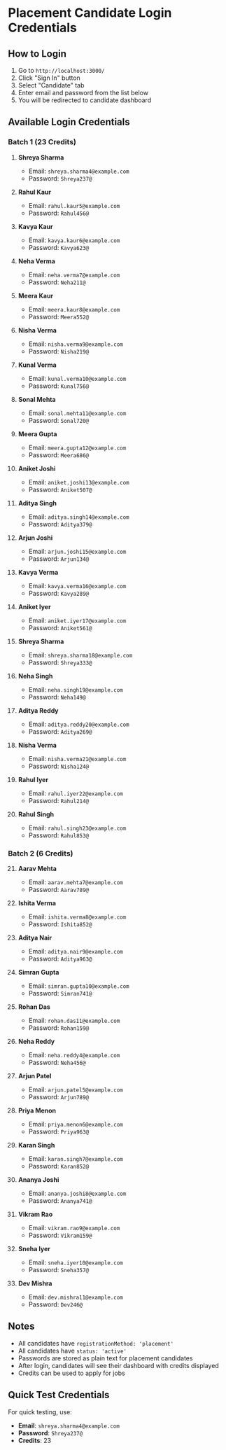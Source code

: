 # Placement Candidate Login Credentials

## How to Login
1. Go to `http://localhost:3000/`
2. Click "Sign In" button
3. Select "Candidate" tab
4. Enter email and password from the list below
5. You will be redirected to candidate dashboard

## Available Login Credentials

### Batch 1 (23 Credits)
1. **Shreya Sharma**
   - Email: `shreya.sharma4@example.com`
   - Password: `Shreya237@`

2. **Rahul Kaur**
   - Email: `rahul.kaur5@example.com`
   - Password: `Rahul456@`

3. **Kavya Kaur**
   - Email: `kavya.kaur6@example.com`
   - Password: `Kavya623@`

4. **Neha Verma**
   - Email: `neha.verma7@example.com`
   - Password: `Neha211@`

5. **Meera Kaur**
   - Email: `meera.kaur8@example.com`
   - Password: `Meera552@`

6. **Nisha Verma**
   - Email: `nisha.verma9@example.com`
   - Password: `Nisha219@`

7. **Kunal Verma**
   - Email: `kunal.verma10@example.com`
   - Password: `Kunal756@`

8. **Sonal Mehta**
   - Email: `sonal.mehta11@example.com`
   - Password: `Sonal720@`

9. **Meera Gupta**
   - Email: `meera.gupta12@example.com`
   - Password: `Meera686@`

10. **Aniket Joshi**
    - Email: `aniket.joshi13@example.com`
    - Password: `Aniket507@`

11. **Aditya Singh**
    - Email: `aditya.singh14@example.com`
    - Password: `Aditya379@`

12. **Arjun Joshi**
    - Email: `arjun.joshi15@example.com`
    - Password: `Arjun134@`

13. **Kavya Verma**
    - Email: `kavya.verma16@example.com`
    - Password: `Kavya289@`

14. **Aniket Iyer**
    - Email: `aniket.iyer17@example.com`
    - Password: `Aniket561@`

15. **Shreya Sharma**
    - Email: `shreya.sharma18@example.com`
    - Password: `Shreya333@`

16. **Neha Singh**
    - Email: `neha.singh19@example.com`
    - Password: `Neha149@`

17. **Aditya Reddy**
    - Email: `aditya.reddy20@example.com`
    - Password: `Aditya269@`

18. **Nisha Verma**
    - Email: `nisha.verma21@example.com`
    - Password: `Nisha124@`

19. **Rahul Iyer**
    - Email: `rahul.iyer22@example.com`
    - Password: `Rahul214@`

20. **Rahul Singh**
    - Email: `rahul.singh23@example.com`
    - Password: `Rahul853@`

### Batch 2 (6 Credits)
21. **Aarav Mehta**
    - Email: `aarav.mehta7@example.com`
    - Password: `Aarav789@`

22. **Ishita Verma**
    - Email: `ishita.verma8@example.com`
    - Password: `Ishita852@`

23. **Aditya Nair**
    - Email: `aditya.nair9@example.com`
    - Password: `Aditya963@`

24. **Simran Gupta**
    - Email: `simran.gupta10@example.com`
    - Password: `Simran741@`

25. **Rohan Das**
    - Email: `rohan.das11@example.com`
    - Password: `Rohan159@`

26. **Neha Reddy**
    - Email: `neha.reddy4@example.com`
    - Password: `Neha456@`

27. **Arjun Patel**
    - Email: `arjun.patel5@example.com`
    - Password: `Arjun789@`

28. **Priya Menon**
    - Email: `priya.menon6@example.com`
    - Password: `Priya963@`

29. **Karan Singh**
    - Email: `karan.singh7@example.com`
    - Password: `Karan852@`

30. **Ananya Joshi**
    - Email: `ananya.joshi8@example.com`
    - Password: `Ananya741@`

31. **Vikram Rao**
    - Email: `vikram.rao9@example.com`
    - Password: `Vikram159@`

32. **Sneha Iyer**
    - Email: `sneha.iyer10@example.com`
    - Password: `Sneha357@`

33. **Dev Mishra**
    - Email: `dev.mishra11@example.com`
    - Password: `Dev246@`

## Notes
- All candidates have `registrationMethod: 'placement'`
- All candidates have `status: 'active'`
- Passwords are stored as plain text for placement candidates
- After login, candidates will see their dashboard with credits displayed
- Credits can be used to apply for jobs

## Quick Test Credentials
For quick testing, use:
- **Email**: `shreya.sharma4@example.com`
- **Password**: `Shreya237@`
- **Credits**: 23